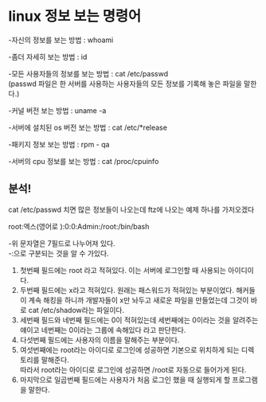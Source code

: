 linux 정보 보는 명령어
=================

-자신의 정보를 보는 방법 : whoami  

-좀더 자세히 보는 방법 : id  

-모든 사용자들의 정보를 보는 방법  : cat /etc/passwd  
(passwd 파일은 한 서버를 사용하는 사용자들의 모든 정보를 기록해 놓은 파일을 말한다.)  

-커널 버전 보는 방법 : uname -a  

-서버에 설치된 os 버전 보는 방법 : cat /etc/*release  

-패키지 정보 보는 방법 : rpm - qa  

-서버의 cpu 정보를 보는 방법 : cat /proc/cpuinfo  

분석!
----

cat /etc/passwd 치면 많은 정보들이 나오는데 ftz에 나오는 예제 하나를 가저오겠다  
  
root:엑스(영어로 ):0:0:Admin:/root:/bin/bash  

-위 문자열은 7필드로 나누어져 있다.  
-:으로 구분되는 것을 알 수 가있다.  
  
1. 첫번째 필드에는 root 라고 적혀있다. 이는 서버에 로그인할 때 사용되는 아이디이다.  
2. 두번째 필드에는 x라고 적혀있다. 원래는 패스워드가 적혀있는 부분이었다. 해커들이 계속 해킹을 하니까 개발자들이 x만 놔두고 새로운 파일을 만들었는데 그것이 바로 cat /etc/shadow라는 파일이다.  
3. 세번째 필드와 네번째 필드에는 0이 적혀있는데 세번째에는 0이라는 것을 알려주는 얘이고 네번째는 0이라는 그룹에 속해있다 라고 판단한다.  
4. 다섯번째 필드에는 사용자의 이름을 말해주는 부분이다.  
5. 여섯번째에는 root라는 아이디로 로그인에 성공하면 기본으로 위치하게 되는 디렉토리를 말해준다.  
따라서 root라는 아이디로 로그인에 성공하면 /root로 자동으로 들어가게 된다.  
6. 마지막으로 일곱번째 필드에는 사용자가 처음 로그인 했을 때 실행되게 할 프로그램을 말한다.  
